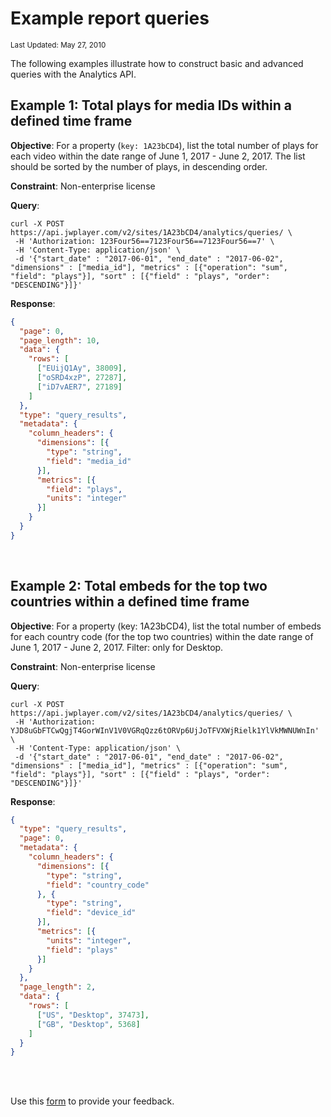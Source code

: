 # Example report queries

<sup>Last Updated: May 27, 2010</sup>

The following examples illustrate how to construct basic and advanced queries with the Analytics API.

## Example 1: Total plays for media IDs within a defined time frame

**Objective**: For a property (`key: 1A23bCD4`), list the total number of plays for each video within the date range of June 1, 2017 - June 2, 2017. The list should be sorted by the number of plays, in descending order.

**Constraint**: Non-enterprise license

**Query**:

```curl
curl -X POST https://api.jwplayer.com/v2/sites/1A23bCD4/analytics/queries/ \
 -H 'Authorization: 123Four56==7123Four56==7123Four56==7' \
 -H 'Content-Type: application/json' \
 -d '{"start_date" : "2017-06-01", "end_date" : "2017-06-02", "dimensions" : ["media_id"], "metrics" : [{"operation": "sum", "field": "plays"}], "sort" : [{"field" : "plays", "order": "DESCENDING"}]}'
```

**Response**:

```json
{
  "page": 0,
  "page_length": 10,
  "data": {
    "rows": [
      ["EUijQ1Ay", 38009],
      ["oSRD4xzP", 27287],
      ["iD7vAER7", 27189]
    ]
  },
  "type": "query_results",
  "metadata": {
    "column_headers": {
      "dimensions": [{
        "type": "string",
        "field": "media_id"
      }],
      "metrics": [{
        "field": "plays",
        "units": "integer"
      }]
    }
  }
}
```

<br/>

## Example 2: Total embeds for the top two countries within a defined time frame

**Objective**: For a property (key: 1A23bCD4), list the total number of embeds for each country code (for the top two countries) within the date range of June 1, 2017 - June 2, 2017. Filter: only for Desktop.

**Constraint**: Non-enterprise license

**Query**:

```
curl -X POST https://api.jwplayer.com/v2/sites/1A23bCD4/analytics/queries/ \
 -H 'Authorization: YJD8uGbFTCwQgjT4GorWInV1V0VGRqQzz6tORVp6UjJoTFVXWjRielk1YlVkMWNUWnIn' \
 -H 'Content-Type: application/json' \
 -d '{"start_date" : "2017-06-01", "end_date" : "2017-06-02", "dimensions" : ["media_id"], "metrics" : [{"operation": "sum", "field": "plays"}], "sort" : [{"field" : "plays", "order": "DESCENDING"}]}'
```

**Response**:

```json
{
  "type": "query_results",
  "page": 0,
  "metadata": {
    "column_headers": {
      "dimensions": [{
        "type": "string",
        "field": "country_code"
      }, {
        "type": "string",
        "field": "device_id"
      }],
      "metrics": [{
        "units": "integer",
        "field": "plays"
      }]
    }
  },
  "page_length": 2,
  "data": {
    "rows": [
      ["US", "Desktop", 37473],
      ["GB", "Desktop", 5368]
    ]
  }
}
```


<br/><br/>
<div id="wufoo-mff60sc1xnn4cu">
Use this <a href="https://jwplayerdocs.wufoo.com/forms/mff60sc1xnn4cu">form</a> to provide your feedback.
</div>
<script type="text/javascript">var mff60sc1xnn4cu;(function(d, t) {
var s = d.createElement(t), options = {
'userName':'jwplayerdocs',
'formHash':'mff60sc1xnn4cu',
'autoResize':true,
'height':'288',
'async':true,
'host':'wufoo.com',
'header':'show',
'ssl':true,
'defaultValues': 'field118=' + location.pathname};
s.src = ('https:' == d.location.protocol ? 'https://' : 'http://') + 'www.wufoo.com/scripts/embed/form.js';
s.onload = s.onreadystatechange = function() {
var rs = this.readyState; if (rs) if (rs != 'complete') if (rs != 'loaded') return;
try { mff60sc1xnn4cu = new WufooForm();mff60sc1xnn4cu.initialize(options);mff60sc1xnn4cu.display(); } catch (e) {}};
var scr = d.getElementsByTagName(t)[0], par = scr.parentNode; par.insertBefore(s, scr);
})(document, 'script');</script>